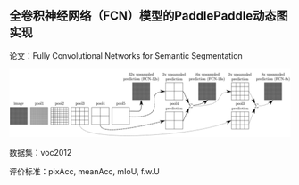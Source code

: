 ##  全卷积神经网络（FCN）模型的PaddlePaddle动态图实现
论文：Fully Convolutional Networks for Semantic Segmentation

![](src/image-20200625110346128.png)

数据集：voc2012

评价标准：pixAcc, meanAcc, mIoU, f.w.U